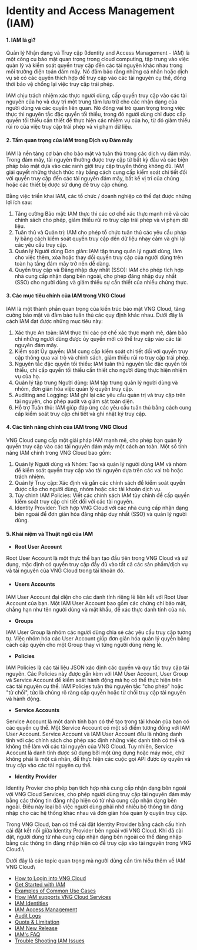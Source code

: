 # Identity and Access Management (IAM)

#### **1. IAM là gì?** <a href="#identityandaccessmanagement-iam-1.iamlagi" id="identityandaccessmanagement-iam-1.iamlagi"></a>

Quản lý Nhận dạng và Truy cập (Identity and Access Management - IAM) là một công cụ bảo mật quan trọng trong cloud computing, tập trung vào việc quản lý và kiểm soát quyền truy cập đến các tài nguyên khác nhau trong môi trường điện toán đám mây. Nó đảm bảo rằng những cá nhân hoặc dịch vụ sẽ có các quyền thích hợp để truy cập vào các tài nguyên cụ thể, đồng thời bảo vệ chống lại việc truy cập trái phép.

IAM chịu trách nhiệm xác thực người dùng, cấp quyền truy cập vào các tài nguyên của họ và duy trì một trung tâm lưu trữ cho các nhận dạng của người dùng và các quyền liên quan. Nó đóng vai trò quan trọng trong việc thực thi nguyên tắc đặc quyền tối thiểu, trong đó người dùng chỉ được cấp quyền tối thiểu cần thiết để thực hiện các nhiệm vụ của họ, từ đó giảm thiểu rủi ro của việc truy cập trái phép và vi phạm dữ liệu.

#### **2. Tầm quan trọng của IAM trong Dịch vụ Đám mây** <a href="#identityandaccessmanagement-iam-2.tamquantrongcuaiamtrongdichvudammay" id="identityandaccessmanagement-iam-2.tamquantrongcuaiamtrongdichvudammay"></a>

IAM là nền tảng cơ bản cho bảo mật và tuân thủ trong các dịch vụ đám mây. Trong đám mây, tài nguyên thường được truy cập từ bất kỳ đâu và các biện pháp bảo mật dựa vào các ranh giới truy cập truyền thống không đủ. IAM giải quyết những thách thức này bằng cách cung cấp kiểm soát chi tiết đối với quyền truy cập đến các tài nguyên đám mây, bất kể vị trí của chúng hoặc các thiết bị được sử dụng để truy cập chúng.

Bằng việc triển khai IAM, các tổ chức / doanh nghiệp có thể đạt được những lợi ích sau:

1. Tăng cường Bảo mật: IAM thực thi các cơ chế xác thực mạnh mẽ và các chính sách cho phép, giảm thiểu rủi ro truy cập trái phép và vi phạm dữ liệu.
2. Tuân thủ và Quản trị: IAM cho phép tổ chức tuân thủ các yêu cầu pháp lý bằng cách kiểm soát quyền truy cập đến dữ liệu nhạy cảm và ghi lại các yêu cầu truy cập.
3. Quản lý Người dùng Đơn giản: IAM tập trung quản lý người dùng, làm cho việc thêm, xóa hoặc thay đổi quyền truy cập của người dùng trên toàn hạ tầng đám mây trở nên dễ dàng.
4. Quyền truy cập và Đăng nhập duy nhất (SSO): IAM cho phép tích hợp nhà cung cấp nhận dạng bên ngoài, cho phép đăng nhập duy nhất (SSO) cho người dùng và giảm thiểu sự cần thiết của nhiều chứng thực.

#### **3. Các mục tiêu chính của IAM trong VNG Cloud** <a href="#identityandaccessmanagement-iam-3.cacmuctieuchinhcuaiamtrongvngcloud" id="identityandaccessmanagement-iam-3.cacmuctieuchinhcuaiamtrongvngcloud"></a>

IAM là một thành phần quan trọng của kiến trúc bảo mật VNG Cloud, tăng cường bảo mật và đảm bảo tuân thủ các quy định khác nhau. Dưới đây là cách IAM đạt được những mục tiêu này:

1. Xác thực An toàn: IAM thực thi các cơ chế xác thực mạnh mẽ, đảm bảo chỉ những người dùng được ủy quyền mới có thể truy cập vào các tài nguyên đám mây.
2. Kiểm soát Ủy quyền: IAM cung cấp kiểm soát chi tiết đối với quyền truy cập thông qua vai trò và chính sách, giảm thiểu rủi ro truy cập trái phép.
3. Nguyên tắc đặc quyền tối thiểu: IAM tuân thủ nguyên tắc đặc quyền tối thiểu, chỉ cấp quyền tối thiểu cần thiết cho người dùng thực hiện nhiệm vụ của họ.
4. Quản lý tập trung Người dùng: IAM tập trung quản lý người dùng và nhóm, đơn giản hóa việc quản lý quyền truy cập.
5. Auditing and Logging: IAM ghi lại các yêu cầu quản trị và truy cập trên tài nguyên, cho phép audit và giám sát toàn diện.
6. Hỗ trợ Tuân thủ: IAM giúp đáp ứng các yêu cầu tuân thủ bằng cách cung cấp kiểm soát truy cập chi tiết và ghi nhật ký truy cập.

#### **4. Các tính năng chính của IAM trong VNG Cloud** <a href="#identityandaccessmanagement-iam-4.cactinhnangchinhcuaiamtrongvngcloud" id="identityandaccessmanagement-iam-4.cactinhnangchinhcuaiamtrongvngcloud"></a>

VNG Cloud cung cấp một giải pháp IAM mạnh mẽ, cho phép bạn quản lý quyền truy cập vào các tài nguyên đám mây một cách an toàn. Một số tính năng IAM chính trong VNG Cloud bao gồm:

1. Quản lý Người dùng và Nhóm: Tạo và quản lý người dùng IAM và nhóm để kiểm soát quyền truy cập vào tài nguyên dựa trên các vai trò hoặc trách nhiệm.
2. Quản lý Truy cập: Xác định và gắn các chính sách để kiểm soát quyền được cấp cho người dùng, nhóm hoặc các tài khoản dịch vụ.
3. Tùy chỉnh IAM Policies: Viết các chính sách IAM tùy chỉnh để cấp quyền kiểm soát truy cập chi tiết đối với các tài nguyên.
4. Identity Provider: Tích hợp VNG Cloud với các nhà cung cấp nhận dạng bên ngoài để đơn giản hóa đăng nhập duy nhất (SSO) và quản lý người dùng.

#### 5. Khái niệm và Thuật ngữ của IAM <a href="#identityandaccessmanagement-iam-5.khainiemvathuatngucuaiam" id="identityandaccessmanagement-iam-5.khainiemvathuatngucuaiam"></a>

* **Root User Account**

Root User Account là một thực thể bạn tạo đầu tiên trong VNG Cloud và sử dụng, mặc định có quyền truy cập đầy đủ vào tất cả các sản phẩm/dịch vụ và tài nguyên của VNG Cloud trong tài khoản đó.

* #### **Users Accounts** <a href="#identityandaccessmanagement-iam-usersaccounts" id="identityandaccessmanagement-iam-usersaccounts"></a>

IAM User Account đại diện cho các danh tính riêng lẻ liên kết với Root User Account của bạn. Một IAM User Account bao gồm các chứng chỉ bảo mật, chẳng hạn như tên người dùng và mật khẩu, để xác thực danh tính của nó.

* **Groups**

IAM User Group là nhóm các người dùng chia sẻ các yêu cầu truy cập tương tự. Việc nhóm hóa các User Account giúp đơn giản hóa quản lý quyền bằng cách cấp quyền cho một Group thay vì từng người dùng riêng lẻ.

* **Policies**

IAM Policies là các tài liệu JSON xác định các quyền và quy tắc truy cập tài nguyên. Các Policies này được gắn kèm với IAM User Account, User Group và Service Account để kiểm soát hành động mà họ có thể thực hiện trên các tài nguyên cụ thể. IAM Policies tuân thủ nguyên tắc "cho phép" hoặc "từ chối", tức là chúng rõ ràng cấp quyền hoặc từ chối truy cập tài nguyên và hành động.

* **Service Accounts**

Service Account là một danh tính bạn có thể tạo trong tài khoản của bạn có các quyền cụ thể. Một Service Account có một số điểm tương đồng với IAM User Account. Service Account và IAM User Account đều là những danh tính với các chính sách cho phép xác định những việc danh tính có thể và không thể làm với các tài nguyên của VNG Cloud. Tuy nhiên, Service Acocunt là danh tính được sử dụng bởi một ứng dụng hoặc máy móc, chứ không phải là một cá nhân, để thực hiện các cuộc gọi API được ủy quyền và truy cập vào các tài nguyên cụ thể.

* **Identity Provider**

Identity Provier cho phép bạn tích hợp nhà cung cấp nhận dạng bên ngoài với VNG Cloud Services, cho phép người dùng truy cập tài nguyên đám mây bằng các thông tin đăng nhập hiện có từ nhà cung cấp nhận dạng bên ngoài. Điều này loại bỏ việc người dùng phải nhớ nhiều bộ thông tin đăng nhập cho các hệ thống khác nhau và đơn giản hóa quản lý quyền truy cập.

Trong VNG Cloud, bạn có thể cài đặt Identity Provider bằng cách cấu hình cài đặt kết nối giữa Identity Provider bên ngoài với VNG Cloud. Khi đã cài đặt, người dùng từ nhà cung cấp nhận dạng bên ngoài có thể đăng nhập bằng các thông tin đăng nhập hiện có để truy cập vào tài nguyên trong VNG Cloud.\


Dưới đây là các topic quan trọng mà người dùng cần tìm hiểu thêm về IAM VNG Cloud\


* [How to Login into VNG Cloud](https://docs.vngcloud.vn/display/ONVINA/How+to+Login+into+VNG+Cloud)
* [Get Started with IAM](https://docs.vngcloud.vn/display/ONVINA/Get+Started+with+IAM)
* [Examples of Common Use Cases](https://docs.vngcloud.vn/display/ONVINA/Example+of+Common+Use+Cases)
* [How IAM supports VNG Cloud Services](https://docs.vngcloud.vn/display/ONVINA/How+IAM+supports+VNG+Cloud+Services)
* [IAM Identities](https://docs.vngcloud.vn/display/ONVINA/IAM+Identities)
* [IAM Access Management](https://docs.vngcloud.vn/display/ONVINA/IAM+Access+Management)
* [Audit Logs](https://docs.vngcloud.vn/display/ONVINA/Audit+Logs)
* [Quota & Limitation](https://docs.vngcloud.vn/pages/viewpage.action?pageId=59806601)
* [IAM New Release](https://docs.vngcloud.vn/display/ONVINA/IAM+new+release)
* [IAM's FAQ](https://docs.vngcloud.vn/display/ONVINA/IAM's+FAQ)
* [Trouble Shooting IAM Issues](https://docs.vngcloud.vn/display/ONVINA/Trouble+shooting+IAM+issues)
